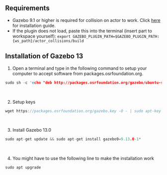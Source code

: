 <!-- Use this link https://pandao.github.io/editor.md/en.html## to edit the README -->
## Requirements
- Gazebo 9.1 or higher is required for collision on actor to work. Click [here](#Installation-of-Gazebo-13)  for installation guide.
- If the plugin does not load, paste this into the terminal (insert part to workspace yourself): `export GAZEBO_PLUGIN_PATH=$GAZEBO_PLUGIN_PATH:{ws_path}/actor_collisions/build`




## Installation of Gazebo 13
1. Open a terminal and type in the following command to setup your computer to accept software from packages.osrfoundation.org.
```c
sudo sh -c 'echo "deb http://packages.osrfoundation.org/gazebo/ubuntu-stable `lsb_release -cs` main" > /etc/apt/sources.list.d/gazebo-stable.list'
```
<br>

2. Setup keys
```c
wget https://packages.osrfoundation.org/gazebo.key -O - | sudo apt-key add -
```
<br>

3. Install Gazebo 13.0
```c
sudo apt-get update && sudo apt-get install gazebo9=9.13.0-1*
```
<br>

4. You might have to use the following line to make the installation work
```c
sudo apt upgrade
```

